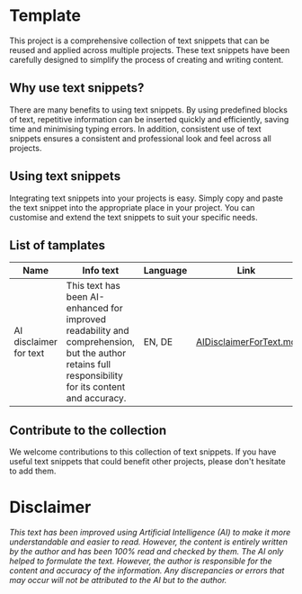 # Template

This project is a comprehensive collection of text snippets that can be reused and applied across multiple projects. These text snippets have been carefully designed to simplify the process of creating and writing content.

## Why use text snippets?
There are many benefits to using text snippets. By using predefined blocks of text, repetitive information can be inserted quickly and efficiently, saving time and minimising typing errors. In addition, consistent use of text snippets ensures a consistent and professional look and feel across all projects.

## Using text snippets
Integrating text snippets into your projects is easy. Simply copy and paste the text snippet into the appropriate place in your project. You can customise and extend the text snippets to suit your specific needs.


## List of tamplates

| Name	| Info text	| Language 	| Link 	|
| --- 	| --- 		| --- 		| --- 	|
| AI disclaimer for text | This text has been AI-enhanced for improved readability and comprehension, but the author retains full responsibility for its content and accuracy. | EN, DE | [AIDisclaimerForText.md](./Disclaimer/AIDisclaimerForText.md)

## Contribute to the collection
We welcome contributions to this collection of text snippets. If you have useful text snippets that could benefit other projects, please don't hesitate to add them.

# Disclaimer

*This text has been improved using Artificial Intelligence (AI) to make it more understandable and easier to read. However, the content is entirely written by the author and has been 100% read and checked by them. The AI only helped to formulate the text. However, the author is responsible for the content and accuracy of the information. Any discrepancies or errors that may occur will not be attributed to the AI but to the author.*